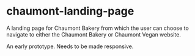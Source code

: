 # chaumont-landing-page
A landing page for Chaumont Bakery from which the user can choose to navigate to either the Chaumont Bakery or Chaumont Vegan website.

An early prototype. Needs to be made responsive.
